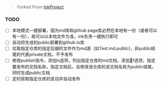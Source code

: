 > Forked From [InkProject](https://github.com/InkProject/ink)

### TODO

- [ ] 本地模式一键部署，因为md库和github page库必然在本地有一份（或者可以有一份），故可以以本地文件为准，ink负责一键执行即可
- [ ] 自动将生成的public部署到github.io库
- [ ] 拉取指定仓库的指定后缀的文件作为md源（如Test.md.public)，非public结尾的代表private文档，不予发布
- [ ] 修改publish指令，添加ls选项，列出指定仓库的md文档，添加f选项，指定要发布的文档名称，指定文档后，会修改该仓库的该文档名称为public结尾，同时生成public文档
- [ ] 定时获取指定仓库的变动并自动发布
